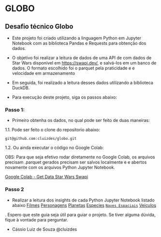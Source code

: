 # GLOBO
## Desafio técnico Globo

- Este projeto foi criado utilizando a linguagem Python em Jupyter Notebook com as biblioteca Pandas e Requests para
obtenção dos dados.

- O objetivo foi realizar a leitura de dados de uma API de com dados de Star Wars disponivel em https://swapi.dev/, 
e salvá-los em um banco de dados. O formato escolhido foi o parquet pela praticidade e e velocidade em armazenamento

- Em seguida, foi realizado a leitura desses dados utilizando a biblioteca DuckDB.

- Para execução deste projeto, siga os passos abaixo:


### Passo 1:

* Primeiro obtenha os dados, no qual pode ser feito de duas maneiras:

1.1. Pode ser feito o clone do repositorio abaixo:

```
git@github.com:cluizdes/globo.git
```

1.2. Ou ainda executar o código no Google Colab:

OBS: Para que seja efetivo rodar diretamente no Google Colab, os arquivos precisam .parquet gerados precisam ser salvos localmente e e abertos 
novamente com os arquivos Python Jupyter Notebook.

[Google Colab - Get Data Star Wars Swapi](https://colab.research.google.com/github/cluizdes/globo/blob/dev/0-sw-getdata.ipynb)
    
### Passo 2

* Realizar a leitura dos insights de cada Python Jupyter Notebook listado abaixo
[Filmes](https://colab.research.google.com/github/cluizdes/globo/blob/dev/1-sw_insights_films.ipynb)
[Personagens](https://colab.research.google.com/github/cluizdes/globo/blob/dev/2-sw_insights_people.ipynb)
[Planetas](https://colab.research.google.com/github/cluizdes/globo/blob/dev/3-sw_insights_planets.ipynb)
[Especies](https://colab.research.google.com/github/cluizdes/globo/blob/dev/4-sw_insights_species.ipynb)
[`Naves Espaciais`](https://colab.research.google.com/github/cluizdes/globo/blob/dev/5-sw_insights_starships.ipynb)
[Veiculos](https://colab.research.google.com/github/cluizdes/globo/blob/dev/6-sw_insights_vehicles.ipynb)


. Espero que este guia seja útil para guiar o projeto. Se tiver alguma dúvida, fique à vontade para perguntar.
* Cássio Luiz de Souza
@cluizdes
